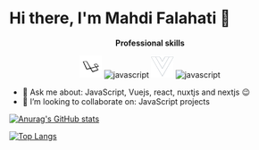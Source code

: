 
<h1>Hi there, I'm Mahdi Falahati 👋</h1>

<p align="center"> 
 <strong>
  Professional skills
  </strong>
</p>

<p align="center"> 
  <img src="https://raw.githubusercontent.com/vorillaz/devicons/master/!SVG/laravel.svg" alt="swift" width="40" height="40" />
  <img src="https://raw.githubusercontent.com/vorillaz/devicons/master/!SVG/javascript_1.svg" alt="javascript" width="40" height="40" />
  <img src="https://raw.githubusercontent.com/devicons/devicon/master/icons/vuejs/vuejs-line.svg" alt="javascript" width="40" height="40" />
  <img src="https://raw.githubusercontent.com/vorillaz/devicons/master/!SVG/react.svg" alt="javascript" width="40" height="40" />
</p>

- 💬 Ask me about: JavaScript, Vuejs, react, nuxtjs and nextjs 😉
- 👯 I’m looking to collaborate on: JavaScript projects

[![Anurag's GitHub stats](https://github-readme-stats.vercel.app/api?username=mahdi4k&show_icons=true&theme=tokyonight)](https://github.com/anuraghazra/github-readme-stats)

[![Top Langs](https://github-readme-stats.vercel.app/api/top-langs/?username=mahdi4k&theme=tokyonight&hide=php,blade)](https://github.com/anuraghazra/github-readme-stats)

